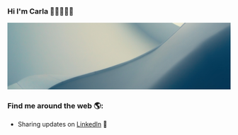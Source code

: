 ### Hi I'm Carla 👋🏼👩🏽‍💻
![MC](img.png)
### Find me around the web 🌎: 
- Sharing updates on <a href="www.linkedin.com/in/mariacarlagonzalezgonzalez/">LinkedIn</a> 💼



<!--
**mcarlagg17/mcarlagg17** is a ✨ _special_ ✨ repository because its `README.md` (this file) appears on your GitHub profile.

Here are some ideas to get you started:

- 🔭 I’m currently working on ...
- 🌱 I’m currently learning ...
- 👯 I’m looking to collaborate on ...
- 🤔 I’m looking for help with ...
- 💬 Ask me about ...
- 📫 How to reach me: ...
- 😄 Pronouns: ...
- ⚡ Fun fact: ...
-->
